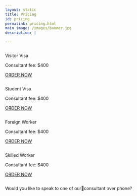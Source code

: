 ```yaml
---
layout: static
title: Pricing
id: pricing
permalink: pricing.html
main_image: /images/banner.jpg
description: |

---
```

<div class="ui vertical stripe pad_140 pricing" >
   <div class="ui container">
      <div class="ui grid center-aligned stackable ">
         <div class=" four wide tablet  four wide computer column sixteen wide mobile text_center ">
            <div class="ui segment text_center">
               <div class="pad_30_0">
                  <p class="p_20">Visitor Visa</p>
               </div>
               <div class="pricing_div">
                  <div class="p_16 pt_40">Consultant fee: $400</div>
                  <p><a href="#" class="button_style1 mb_10 mt_20 mb_30 ">ORDER NOW</a></p>
               </div>
            </div>
         </div>
         <div class=" four wide tablet  four wide computer column sixteen wide mobile text_center ">
            <div class="ui segment text_center">
               <div class="pad_30_0">
                  <p class="p_20">Student Visa</p>
               </div>
               <div class="pricing_div">
                  <div class="p_16 pt_40">Consultant fee: $400</div>
                  <p><a href="#" class="button_style1 mb_10 mt_20 mb_30 ">ORDER NOW</a></p>
               </div>
            </div>
         </div>
         <div class=" four wide tablet  four wide computer column sixteen wide mobile text_center ">
            <div class="ui segment text_center">
               <div class="pad_30_0">
                  <p class="p_20">Foreign Worker</p>
               </div>
               <div class="pricing_div">
                  <div class="p_16 pt_40">Consultant fee: $400</div>
                  <p><a href="#" class="button_style1 mb_10 mt_20 mb_30 ">ORDER NOW</a></p>
               </div>
            </div>
         </div>
         <div class=" four wide tablet  four wide computer column sixteen wide mobile text_center ">
            <div class="ui segment text_center">
               <div class="pad_30_0">
                  <p class="p_20">Skilled Worker</p>
               </div>
               <div class="pricing_div">
                  <div class="p_16 pt_40">Consultant fee: $400</div>
                  <p><a href="#" class="button_style1 mb_10 mt_20 mb_30 ">ORDER NOW</a></p>
               </div>
            </div>
         </div>
      </div>
   </div>
</div>
<section class="request_callback" >
   <div class="ui container">
      <div class="ui grid centered middle aligned four column  ">
         <div class="twelve   wide computer  column">
            <p class="left_p white">Would you like to speak to one of ourconsultant over phone? </p>
         </div>
      </div>
   </div>
</section>
